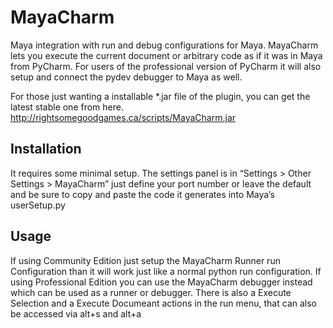 # MayaCharm
Maya integration with run and debug configurations for Maya. MayaCharm lets you execute the current document or
arbitrary code as if it was in Maya from PyCharm. For users of the professional version of PyCharm it will also setup
and connect the pydev debugger to Maya as well.

For those just wanting a installable *.jar file of the plugin, you can get the latest stable one from here.
http://rightsomegoodgames.ca/scripts/MayaCharm.jar

## Installation 
It requires some minimal setup. The settings panel is in “Settings > Other Settings > MayaCharm” just define your port number
or leave the default and be sure to copy and paste the code it generates into Maya’s userSetup.py

## Usage
If using Community Edition just setup the MayaCharm Runner run Configuration than it will work just like a normal python run configuration.
If using Professional  Edition you can use the MayaCharm debugger instead which can be used as a runner or debugger.
There is also a Execute Selection and a Execute Documeant actions in the run menu, that can also be accessed via alt+s and alt+a

